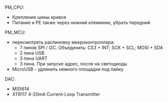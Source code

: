 PM_CPU:
- Крепление шины кривое
- Питание и PE также через нижний клеммник, убрать передний


PM_MCU:
- пересмотреть распиновку микроконтроллера:
    - 7 пинов SPI / I2C. Объединить: CS3 + INT; SCK + SCL; MOSI + SDA
    - 2 пина USB
    - 3 пина UART
    - 3 пина. При запуске адрес, после на светодиоды
- MicroUSB - удлинить немного площадки под пайку

DAC:
- MS5614
- XTR117 4-20mA Current-Loop Transmitter
